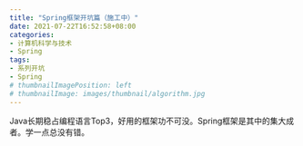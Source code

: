 ```yaml
---
title: "Spring框架开坑篇（施工中）"
date: 2021-07-22T16:52:58+08:00
categories:
- 计算机科学与技术
- Spring
tags:
- 系列开坑
- Spring
# thumbnailImagePosition: left
# thumbnailImage: images/thumbnail/algorithm.jpg
---
```

Java长期稳占编程语言Top3，好用的框架功不可没。Spring框架是其中的集大成者。学一点总没有错。
<!--more-->
